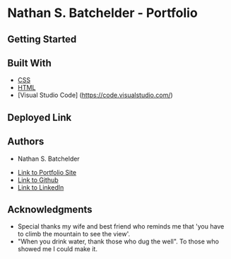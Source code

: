 # Nathan S. Batchelder - Portfolio

<!-- This project is a web page for a company specializing in Search Engine Optimiziation (SEO).  Their site has three links in the header that go to article sections below their main image where they address the three chief functions of their company.  The main section of the web page is flanked to the right by an aside that that clearly deleniates the role and relationship between lead generation, brand awarness, and cost managment.   -->


## Getting Started

<!-- In order to view this project, please right click on a Windows computer, or double-finger click on a Apple computer, the index.html file.  You may view this website locally with the browser of your choice.  For those interested in viewing the source code, please consult the style.css file, as index.html file previously, with your code editor of choice.   -->


## Built With

* [CSS](https://developer.mozilla.org/en-US/docs/Web/CSS)
* [HTML](https://developer.mozilla.org/en-US/docs/Web/HTML)
* [Visual Studio Code] (https://code.visualstudio.com/)


## Deployed Link

<!-- * [See Live Site](file:///Users/nathanbatchelder/Desktop/homework-1/index.html) -->


## Authors

* Nathan S. Batchelder 

- [Link to Portfolio Site](https://superawesomeportfolio.com)
- [Link to Github](https://github.com/NateBatchelder)
- [Link to LinkedIn](www.linkedin.com/in/nathan-batchelder/)


## Acknowledgments

* Special thanks my wife and best friend who reminds me that 'you have to climb the mountain to see the view'.
* "When you drink water, thank those who dug the well".  To those who showed me I could make it.